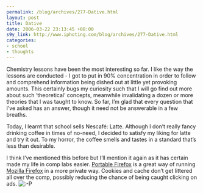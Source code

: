 ```yaml
--- 
permalink: /blog/archives/277-Dative.html
layout: post
title: Dative
date: 2006-03-22 23:13:45 +08:00
s9y_link: http://www.iphoting.com/blog/archives/277-Dative.html
categories: 
- school
- thoughts
---
```

<p class="whiteline"><p>Chemistry lessons have been the most interesting so far. I like the way the lessons are conducted - I got to put in 90% concentration in order to follow and comprehend information being dished out at little yet provoking amounts. This certainly bugs my curiosity such that I will go find out more about such &#8216;theoretical&#8217; concepts, meanwhile invalidating a dozen or more theories that I was taught to know. So far, I&#8217;m glad that every question that I&#8217;ve asked has an answer, though it need not be answerable in a few breaths.</p>
</p><p class="whiteline"><p>Today, I learnt that school sells Nescafé: Latte. Although I don&#8217;t really fancy drinking coffee in times of no-need, I decided to satisfy my liking for latte and try it out. To my horror, the coffee smells and tastes in a standard that&#8217;s less than desirable.</p>
</p><p class="break"><p>I think I&#8217;ve mentioned this before but I&#8217;ll mention it again as it has certain made my life in comp labs easier. <a onclick="_gaq.push(['_trackPageview', '/extlink/portableapps.com/apps/internet/browsers/portable_firefox']);"  href="http://portableapps.com/apps/internet/browsers/portable_firefox">Portable Firefox</a> is a great way of running <a onclick="_gaq.push(['_trackPageview', '/extlink/www.mozilla.org/']);"  href="http://www.mozilla.org/">Mozilla Firefox</a> in a more private way. Cookies and cache don&#8217;t get littered all over the comp, possibly reducing the chance of being caught clicking on ads. <img src="http://static-s3.iphoting.com/blog/templates/default/img/emoticons/tongue.png" alt=":-P" style="display: inline; vertical-align: bottom;" class="emoticon" /></p></p>
